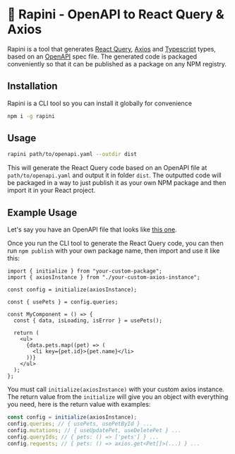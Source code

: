 # :leafy_green: Rapini - OpenAPI to React Query & Axios

Rapini is a tool that generates [React Query](https://react-query.tanstack.com/), [Axios](https://axios-http.com/) and [Typescript](https://www.typescriptlang.org/) types, based on an [OpenAPI](https://www.openapis.org/) spec file.
The generated code is packaged conveniently so that it can be published as a package on any NPM registry.

## Installation

Rapini is a CLI tool so you can install it globally for convenience

```sh
npm i -g rapini
```

## Usage

```sh
rapini path/to/openapi.yaml --outdir dist
```

This will generate the React Query code based on an OpenAPI file at `path/to/openapi.yaml` and output it in folder `dist`. The outputted code will be packaged in a way to just publish it as your own NPM package and then import it in your React project.

## Example Usage

Let's say you have an OpenAPI file that looks like [this one](./example-openapi.yaml).

Once you run the CLI tool to generate the React Query code, you can then run `npm publish` with your own package name, then import and use it like this:

```tsx
import { initialize } from "your-custom-package";
import { axiosInstance } from "./your-custom-axios-instance";

const config = initialize(axiosInstance);

const { usePets } = config.queries;

const MyComponent = () => {
  const { data, isLoading, isError } = usePets();

  return (
    <ul>
      {data.pets.map((pet) => (
        <li key={pet.id}>{pet.name}</li>
      ))}
    </ul>
  );
};
```

You must call `initialize(axiosInstance)` with your custom axios instance. The return value from the `initialize` will give you an object with everything you need, here is the return value with examples:

```ts
const config = initialize(axiosInstance);
config.queries; // { usePets, usePetById } ...
config.mutations; // { useUpdatePet, useDeletePet } ...
config.queryIds; // { pets: () => ['pets'] } ...
config.requests; // { pets: () => axios.get<Pet[]>(...) } ...
```
